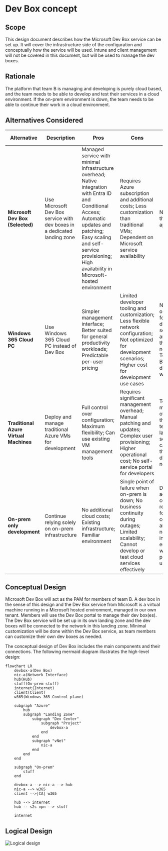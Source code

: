 # Dev Box concept

## Scope

This design document describes how the Microsoft Dev Box service can be set up.
It will cover the infrastructure side of the configuration and conceptually how the service will be used.
Intune and client management will not be covered in this document, but will be used to manage the dev boxes.

## Rationale

The platform that team B is managing and developing is purely cloud based, and the team needs to be able to develop and test their services in a cloud environment.
If the on-prem environment is down, the team needs to be able to continue their work in a cloud environment.

## Alternatives Considered

| Alternative | Description | Pros | Cons | Why Not Chosen |
|-|-|-|-|-|
| **Microsoft Dev Box (Selected)** | Use Microsoft Dev Box service with dev boxes in a dedicated landing zone | Managed service with minimal infrastructure overhead; Native integration with Entra ID and Conditional Access; Automatic updates and patching; Easy scaling and self-service provisioning; High availability in Microsoft-hosted environment | Requires Azure subscription and additional costs; Less customization than traditional VMs; Dependent on Microsoft service availability | N/A - This is the selected approach |
| **Windows 365 Cloud PC** | Use Windows 365 Cloud PC instead of Dev Box | Simpler management interface; Better suited for general productivity workloads; Predictable per-user pricing | Limited developer tooling and customization; Less flexible network configuration; Not optimized for development scenarios; Higher cost for development use cases | Not optimized for developer scenarios and lacks the flexibility needed for Team Bravo's development workflows |
| **Traditional Azure Virtual Machines** | Deploy and manage traditional Azure VMs for development | Full control over configuration; Maximum flexibility; Can use existing VM management tools | Requires significant management overhead; Manual patching and updates; Complex user provisioning; Higher operational cost; No self-service portal for developers | Too much management overhead for the platform team and lacks the self-service capabilities that developers need |
| **On-prem only development** | Continue relying solely on on-prem infrastructure | No additional cloud costs; Existing infrastructure; Familiar environment | Single point of failure when on-prem is down; No business continuity during outages; Limited scalability; Cannot develop or test cloud services effectively | Does not address the core requirement for business continuity and the need to work in a cloud environment when on-prem is unavailable |

## Conceptual Design

Microsoft Dev Box will act as the PAM for members of team B.
A dev box in the sense of this design and the Dev Box service from Microsoft is a virtual machine running in a Microsoft hosted environment, managed in our own tenant.
Members will use the Dev Box portal to manage their dev box(es).
The Dev Box service will be set up in its own landing zone and the dev boxes will be connected to the network in this landing zone.
Minimal customization will be done within the Dev Box service, as team members can customize their own dev boxes as needed.

The conceptual design of Dev Box includes the main components and their connections.
The following mermaid diagram illustrates the high-level design:

```mermaid
flowchart LR
    devbox-a(Dev Box)
    nic-a(Network Interface)
    hub(Hub)
    stuff(On-prem stuff)
    internet(Internet)
    client(Client)
    w365(Windows 365 Control plane)

    subgraph "Azure"
        hub
        subgraph "Landing Zone"
            subgraph "Dev Center"
                subgraph "Project"
                    devbox-a
                end
            end
            subgraph "vNet"
                nic-a
            end
        end
    end

    subgraph "On-prem"
        stuff
    end

    devbox-a --> nic-a --> hub
    nic-a --> w365
    client -->|CA| w365

    hub --> internet
    hub -- s2s vpn --> stuff

    internet
```

## Logical Design

![Logical design](DevBox.png)
